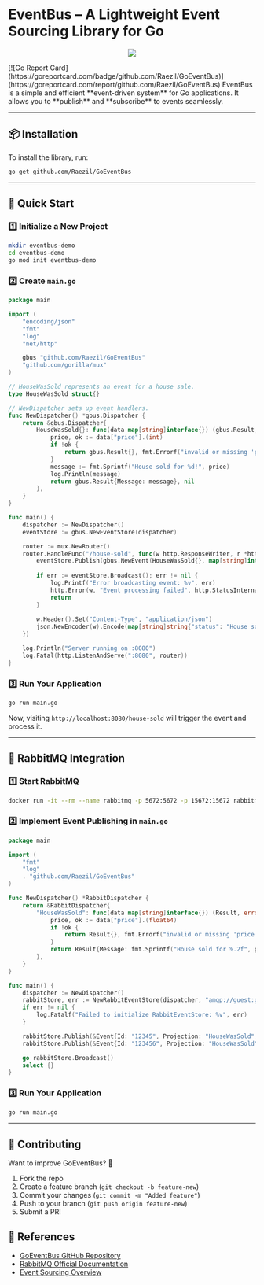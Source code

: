 # EventBus – A Lightweight Event Sourcing Library for Go

<p align="center">
  <img src="https://github.com/user-attachments/assets/021ebc5a-5d41-49ab-a281-129782bc4a5a">
</p>
[![Go Report Card](https://goreportcard.com/badge/github.com/Raezil/GoEventBus)](https://goreportcard.com/report/github.com/Raezil/GoEventBus)
EventBus is a simple and efficient **event-driven system** for Go applications.  
It allows you to **publish** and **subscribe** to events seamlessly.

---

## 📦 Installation

To install the library, run:

```sh
go get github.com/Raezil/GoEventBus
```

---

## 🚀 Quick Start

### 1️⃣ Initialize a New Project

```sh
mkdir eventbus-demo
cd eventbus-demo
go mod init eventbus-demo
```

### 2️⃣ Create `main.go`

```go
package main

import (
	"encoding/json"
	"fmt"
	"log"
	"net/http"

	gbus "github.com/Raezil/GoEventBus"
	"github.com/gorilla/mux"
)

// HouseWasSold represents an event for a house sale.
type HouseWasSold struct{}

// NewDispatcher sets up event handlers.
func NewDispatcher() *gbus.Dispatcher {
	return &gbus.Dispatcher{
		HouseWasSold{}: func(data map[string]interface{}) (gbus.Result, error) {
			price, ok := data["price"].(int)
			if !ok {
				return gbus.Result{}, fmt.Errorf("invalid or missing 'price'")
			}
			message := fmt.Sprintf("House sold for %d!", price)
			log.Println(message)
			return gbus.Result{Message: message}, nil
		},
	}
}

func main() {
	dispatcher := NewDispatcher()
	eventStore := gbus.NewEventStore(dispatcher)

	router := mux.NewRouter()
	router.HandleFunc("/house-sold", func(w http.ResponseWriter, r *http.Request) {
		eventStore.Publish(gbus.NewEvent(HouseWasSold{}, map[string]interface{}{"price": 100}))
		
		if err := eventStore.Broadcast(); err != nil {
			log.Printf("Error broadcasting event: %v", err)
			http.Error(w, "Event processing failed", http.StatusInternalServerError)
			return
		}
		
		w.Header().Set("Content-Type", "application/json")
		json.NewEncoder(w).Encode(map[string]string{"status": "House sold event published"})
	})

	log.Println("Server running on :8080")
	log.Fatal(http.ListenAndServe(":8080", router))
}
```

### 3️⃣ Run Your Application

```sh
go run main.go
```

Now, visiting `http://localhost:8080/house-sold` will trigger the event and process it.

---

## 🐇 RabbitMQ Integration

### 1️⃣ Start RabbitMQ

```sh
docker run -it --rm --name rabbitmq -p 5672:5672 -p 15672:15672 rabbitmq:4.0-management
```

### 2️⃣ Implement Event Publishing in `main.go`

```go
package main

import (
	"fmt"
	"log"
	. "github.com/Raezil/GoEventBus"
)

func NewDispatcher() *RabbitDispatcher {
	return &RabbitDispatcher{
		"HouseWasSold": func(data map[string]interface{}) (Result, error) {
			price, ok := data["price"].(float64)
			if !ok {
				return Result{}, fmt.Errorf("invalid or missing 'price'")
			}
			return Result{Message: fmt.Sprintf("House sold for %.2f", price)}, nil
		},
	}
}

func main() {
	dispatcher := NewDispatcher()
	rabbitStore, err := NewRabbitEventStore(dispatcher, "amqp://guest:guest@localhost:5672/", "events_queue")
	if err != nil {
		log.Fatalf("Failed to initialize RabbitEventStore: %v", err)
	}

	rabbitStore.Publish(&Event{Id: "12345", Projection: "HouseWasSold", Args: map[string]interface{}{"price": 100.0}})
	rabbitStore.Publish(&Event{Id: "123456", Projection: "HouseWasSold", Args: map[string]interface{}{"price": 200.0}})

	go rabbitStore.Broadcast()
	select {}
}
```

### 3️⃣ Run Your Application

```sh
go run main.go
```

---

## **📜 Contributing**
Want to improve GoEventBus? 🚀  
1. Fork the repo  
2. Create a feature branch (`git checkout -b feature-new`)  
3. Commit your changes (`git commit -m "Added feature"`)  
4. Push to your branch (`git push origin feature-new`)  
5. Submit a PR!  



## 📖 References

- [GoEventBus GitHub Repository](https://github.com/Raezil/GoEventBus)
- [RabbitMQ Official Documentation](https://www.rabbitmq.com/)
- [Event Sourcing Overview](https://martinfowler.com/eaaDev/EventSourcing.html)
